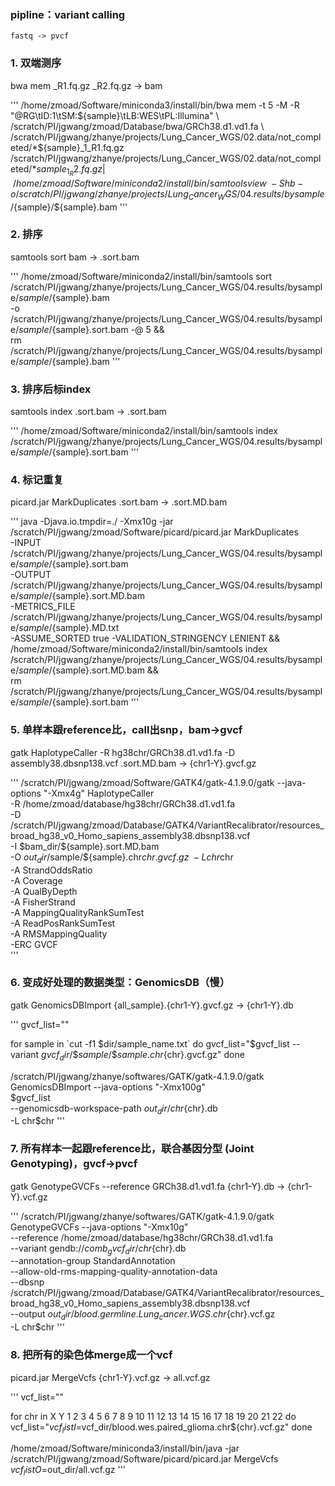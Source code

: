 ### pipline：variant calling
`fastq -> pvcf`

### 1. 双端测序 
bwa mem
_R1.fq.gz _R2.fq.gz -> bam

'''
/home/zmoad/Software/miniconda3/install/bin/bwa mem -t 5 -M -R \
            "@RG\tID:1\tSM:${sample}\tLB:WES\tPL:Illumina" \
            /scratch/PI/jgwang/zmoad/Database/bwa/GRCh38.d1.vd1.fa \
                /scratch/PI/jgwang/zhanye/projects/Lung_Cancer_WGS/02.data/not_completed/*${sample}_1_R1.fq.gz \
                /scratch/PI/jgwang/zhanye/projects/Lung_Cancer_WGS/02.data/not_completed/*${sample}_1_R2.fq.gz| \
                /home/zmoad/Software/miniconda2/install/bin/samtools view \
            -Shb -o /scratch/PI/jgwang/zhanye/projects/Lung_Cancer_WGS/04.results/bysample/${sample}/${sample}.bam
'''

### 2. 排序
samtools sort
bam -> .sort.bam

'''
/home/zmoad/Software/miniconda2/install/bin/samtools sort /scratch/PI/jgwang/zhanye/projects/Lung_Cancer_WGS/04.results/bysample/${sample}/${sample}.bam \
        -o /scratch/PI/jgwang/zhanye/projects/Lung_Cancer_WGS/04.results/bysample/${sample}/${sample}.sort.bam -@ 5 && \
        rm /scratch/PI/jgwang/zhanye/projects/Lung_Cancer_WGS/04.results/bysample/${sample}/${sample}.bam
'''

### 3. 排序后标index 
samtools index
.sort.bam -> .sort.bam

'''
/home/zmoad/Software/miniconda2/install/bin/samtools index /scratch/PI/jgwang/zhanye/projects/Lung_Cancer_WGS/04.results/bysample/${sample}/${sample}.sort.bam
'''

### 4. 标记重复
picard.jar MarkDuplicates
.sort.bam -> .sort.MD.bam

'''
java -Djava.io.tmpdir=./ -Xmx10g -jar /scratch/PI/jgwang/zmoad/Software/picard/picard.jar MarkDuplicates \
    -INPUT /scratch/PI/jgwang/zhanye/projects/Lung_Cancer_WGS/04.results/bysample/${sample}/${sample}.sort.bam \
    -OUTPUT /scratch/PI/jgwang/zhanye/projects/Lung_Cancer_WGS/04.results/bysample/${sample}/${sample}.sort.MD.bam \
    -METRICS_FILE /scratch/PI/jgwang/zhanye/projects/Lung_Cancer_WGS/04.results/bysample/${sample}/${sample}.MD.txt \
    -ASSUME_SORTED true -VALIDATION_STRINGENCY LENIENT && \
    /home/zmoad/Software/miniconda2/install/bin/samtools index /scratch/PI/jgwang/zhanye/projects/Lung_Cancer_WGS/04.results/bysample/${sample}/${sample}.sort.MD.bam && \
    rm /scratch/PI/jgwang/zhanye/projects/Lung_Cancer_WGS/04.results/bysample/${sample}/${sample}.sort.bam
'''

### 5. 单样本跟reference比，call出snp，bam->gvcf
gatk HaplotypeCaller
-R hg38chr/GRCh38.d1.vd1.fa -D assembly38.dbsnp138.vcf
.sort.MD.bam -> {chr1-Y}.gvcf.gz

'''
/scratch/PI/jgwang/zmoad/Software/GATK4/gatk-4.1.9.0/gatk --java-options "-Xmx4g" HaplotypeCaller  \
-R /home/zmoad/database/hg38chr/GRCh38.d1.vd1.fa \
-D /scratch/PI/jgwang/zmoad/Database/GATK4/VariantRecalibrator/resources_broad_hg38_v0_Homo_sapiens_assembly38.dbsnp138.vcf \
-I $bam_dir/\${sample}.sort.MD.bam \
-O $out_dir/$sample/\${sample}.chr$chr.gvcf.gz \
-L chr$chr \
-A StrandOddsRatio \
-A Coverage \
-A QualByDepth \
-A FisherStrand \
-A MappingQualityRankSumTest \
-A ReadPosRankSumTest \
-A RMSMappingQuality \
-ERC GVCF \
'''

### 6. 变成好处理的数据类型：GenomicsDB（慢）
gatk GenomicsDBImport
{all_sample}.{chr1-Y}.gvcf.gz -> {chr1-Y}.db

'''
gvcf_list=\"\"

for sample in \`cut -f1 $dir/sample_name.txt\`
do
        gvcf_list=\"\$gvcf_list --variant $gvcf_dir/\${sample}/\${sample}.chr${chr}.gvcf.gz\"
done

/scratch/PI/jgwang/zhanye/softwares/GATK/gatk-4.1.9.0/gatk GenomicsDBImport --java-options "-Xmx100g" \
\$gvcf_list \
--genomicsdb-workspace-path $out_dir/chr${chr}.db \
-L chr$chr
'''

### 7. 所有样本一起跟reference比，联合基因分型 (Joint Genotyping)，gvcf->pvcf
gatk GenotypeGVCFs
--reference GRCh38.d1.vd1.fa
{chr1-Y}.db -> {chr1-Y}.vcf.gz

'''
/scratch/PI/jgwang/zhanye/softwares/GATK/gatk-4.1.9.0/gatk GenotypeGVCFs --java-options "-Xmx10g" \
--reference /home/zmoad/database/hg38chr/GRCh38.d1.vd1.fa \
--variant gendb://$comb_gvcf_dir/chr${chr}.db \
--annotation-group StandardAnnotation \
--allow-old-rms-mapping-quality-annotation-data \
--dbsnp /scratch/PI/jgwang/zmoad/Database/GATK4/VariantRecalibrator/resources_broad_hg38_v0_Homo_sapiens_assembly38.dbsnp138.vcf \
--output $out_dir/blood.germline.Lung_cancer.WGS.chr${chr}.vcf.gz \
-L chr$chr
'''

### 8. 把所有的染色体merge成一个vcf
picard.jar MergeVcfs
{chr1-Y}.vcf.gz -> all.vcf.gz

'''
vcf_list=""

for chr in X Y 1 2 3 4 5 6 7 8 9 10 11 12 13 14 15 16 17 18 19 20 21 22
do
        vcf_list="$vcf_list I=$vcf_dir/blood.wes.paired_glioma.chr${chr}.vcf.gz"
done

/home/zmoad/Software/miniconda3/install/bin/java -jar /scratch/PI/jgwang/zmoad/Software/picard/picard.jar MergeVcfs $vcf_list O=$out_dir/all.vcf.gz
'''
